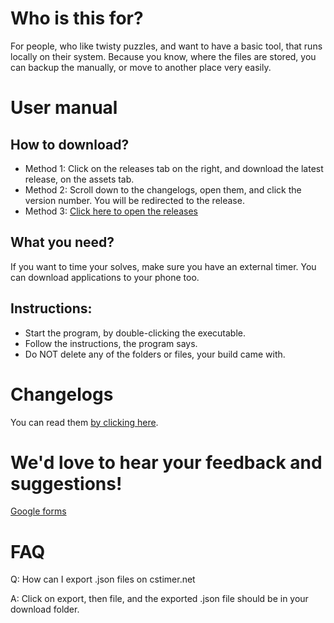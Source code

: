 # Who is this for?

For people, who like twisty puzzles, and want to have a basic tool, that runs locally on their system. Because you know, where the files are stored, you can backup the manually, or move to another place very easily.

# User manual

## How to download?

- Method 1: Click on the releases tab on the right, and download the latest release, on the assets tab.
- Method 2: Scroll down to the changelogs, open them, and click the version number. You will be redirected to the release.
- Method 3: [Click here to open the releases](https://github.com/synexcoder01/synex_cubing_tools/releases)

## What you need?

If you want to time your solves, make sure you have an external timer. You can download applications to your phone too.

## Instructions:

- Start the program, by double-clicking the executable.
- Follow the instructions, the program says.
- Do NOT delete any of the folders or files, your build came with.

# Changelogs

You can read them [by clicking here](https://github.com/synexcoder01/synex_cubing_tools/blob/main/CHANGELOGS.md).

# We'd love to hear your feedback and suggestions!

[Google forms](https://forms.gle/JajjEokWRGWQeieD9)

# FAQ

Q: How can I export .json files on cstimer.net

A: Click on export, then file, and the exported .json file should be in your download folder.
